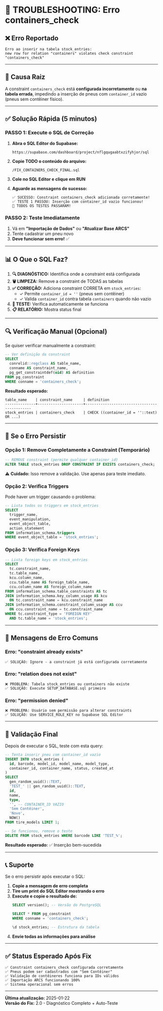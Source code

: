 # 🔧 TROUBLESHOOTING: Erro containers_check

## ❌ Erro Reportado

```
Erro ao inserir na tabela stock_entries: 
new row for relation "containers" violates check constraint "containers_check"
```

---

## 🎯 Causa Raiz

A constraint `containers_check` está **configurada incorretamente** ou **na tabela errada**, impedindo a inserção de pneus com `container_id` vazio (pneus sem contêiner físico).

---

## ✅ Solução Rápida (5 minutos)

### **PASSO 1: Execute o SQL de Correção**

1. **Abra o SQL Editor do Supabase:**
   ```
   https://supabase.com/dashboard/project/nflgqugaabtxzifyhjor/sql
   ```

2. **Copie TODO o conteúdo do arquivo:**
   ```
   /FIX_CONTAINERS_CHECK_FINAL.sql
   ```

3. **Cole no SQL Editor e clique em RUN**

4. **Aguarde as mensagens de sucesso:**
   ```
   ✅ SUCESSO: Constraint containers_check adicionada corretamente!
   ✅ TESTE 1 PASSOU: Inserção com container_id vazio funcionou!
   🎉 TODOS OS TESTES PASSARAM!
   ```

### **PASSO 2: Teste Imediatamente**

1. Vá em **"Importação de Dados"** ou **"Atualizar Base ARCS"**
2. Tente cadastrar um pneu novo
3. **Deve funcionar sem erro!** ✅

---

## 📊 O Que o SQL Faz?

1. **🔍 DIAGNÓSTICO:** Identifica onde a constraint está configurada
2. **🗑️ LIMPEZA:** Remove a constraint de TODAS as tabelas
3. **✅ CORREÇÃO:** Adiciona constraint CORRETA em `stock_entries`:
   - ✓ Permite `container_id = ''` (pneus sem contêiner)
   - ✓ Valida `container_id` contra tabela `containers` quando não vazio
4. **🧪 TESTE:** Verifica automaticamente se funciona
5. **📋 RELATÓRIO:** Mostra status final

---

## 🔍 Verificação Manual (Opcional)

Se quiser verificar manualmente a constraint:

```sql
-- Ver definição da constraint
SELECT 
  conrelid::regclass AS table_name,
  conname AS constraint_name,
  pg_get_constraintdef(oid) AS definition
FROM pg_constraint
WHERE conname = 'containers_check';
```

**Resultado esperado:**
```
table_name    | constraint_name     | definition
--------------+---------------------+---------------------------------------------
stock_entries | containers_check    | CHECK ((container_id = ''::text) OR ...)
```

---

## 🐛 Se o Erro Persistir

### Opção 1: Remove Completamente a Constraint (Temporário)

```sql
-- REMOVE constraint (permite qualquer container_id)
ALTER TABLE stock_entries DROP CONSTRAINT IF EXISTS containers_check;
```

⚠️ **Cuidado:** Isso remove a validação. Use apenas para teste imediato.

### Opção 2: Verifica Triggers

Pode haver um trigger causando o problema:

```sql
-- Lista todos os triggers em stock_entries
SELECT 
  trigger_name, 
  event_manipulation, 
  event_object_table,
  action_statement
FROM information_schema.triggers
WHERE event_object_table = 'stock_entries';
```

### Opção 3: Verifica Foreign Keys

```sql
-- Lista foreign keys em stock_entries
SELECT
  tc.constraint_name,
  tc.table_name,
  kcu.column_name,
  ccu.table_name AS foreign_table_name,
  ccu.column_name AS foreign_column_name
FROM information_schema.table_constraints AS tc
JOIN information_schema.key_column_usage AS kcu
  ON tc.constraint_name = kcu.constraint_name
JOIN information_schema.constraint_column_usage AS ccu
  ON ccu.constraint_name = tc.constraint_name
WHERE tc.constraint_type = 'FOREIGN KEY'
  AND tc.table_name = 'stock_entries';
```

---

## 📝 Mensagens de Erro Comuns

### Erro: "constraint already exists"
```
✅ SOLUÇÃO: Ignore - a constraint já está configurada corretamente
```

### Erro: "relation does not exist"
```
❌ PROBLEMA: Tabela stock_entries ou containers não existe
✅ SOLUÇÃO: Execute SETUP_DATABASE.sql primeiro
```

### Erro: "permission denied"
```
❌ PROBLEMA: Usuário sem permissão para alterar constraints
✅ SOLUÇÃO: Use SERVICE_ROLE_KEY no Supabase SQL Editor
```

---

## 🎯 Validação Final

Depois de executar o SQL, teste com esta query:

```sql
-- Tenta inserir pneu com container_id vazio
INSERT INTO stock_entries (
  id, barcode, model_id, model_name, model_type,
  container_id, container_name, status, created_at
)
SELECT
  gen_random_uuid()::TEXT,
  'TEST_' || gen_random_uuid()::TEXT,
  id,
  name,
  type,
  '', -- CONTAINER_ID VAZIO
  'Sem Contêiner',
  'Novo',
  NOW()
FROM tire_models LIMIT 1;

-- Se funcionou, remove o teste
DELETE FROM stock_entries WHERE barcode LIKE 'TEST_%';
```

**Resultado esperado:** ✅ Inserção bem-sucedida

---

## 📞 Suporte

Se o erro persistir após executar o SQL:

1. **Copie a mensagem de erro completa**
2. **Tire um print do SQL Editor mostrando o erro**
3. **Execute e copie o resultado de:**
   ```sql
   SELECT version(); -- Versão do PostgreSQL
   
   SELECT * FROM pg_constraint 
   WHERE conname = 'containers_check';
   
   \d stock_entries; -- Estrutura da tabela
   ```
4. **Envie todas as informações para análise**

---

## ✅ Status Esperado Após Fix

```
✅ Constraint containers_check configurada corretamente
✅ Pneus podem ser cadastrados com "Sem Contêiner"
✅ Validação de contêineres funciona para IDs válidos
✅ Importação ARCS funcionando 100%
✅ Sistema operacional sem erros
```

---

**Última atualização:** 2025-01-22  
**Versão do Fix:** 2.0 - Diagnóstico Completo + Auto-Teste
